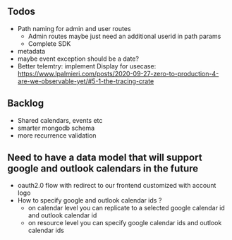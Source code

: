 
## Todos

- Path naming for admin and user routes
  - Admin routes maybe just need an additional userid in path params
  - Complete SDK
- metadata
- maybe event exception should be a date?
- Better telemtry: implement Display for usecase: https://www.lpalmieri.com/posts/2020-09-27-zero-to-production-4-are-we-observable-yet/#5-1-the-tracing-crate

## Backlog

- Shared calendars, events etc
- smarter mongodb schema
- more recurrence validation 

## Need to have a data model that will support google and outlook calendars in the future

- oauth2.0 flow with redirect to our frontend customized with account logo
- How to specify google and outlook calendar ids ?
  - on calendar level you can replicate to a selected google calendar id and outlook calendar id
  - on resource level you can specify google calendar ids and outlook calendar ids
